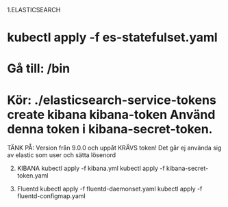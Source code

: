 1.ELASTICSEARCH

kubectl apply -f es-statefulset.yaml
==
Gå till:   /bin
==
Kör:      ./elasticsearch-service-tokens create kibana kibana-token
Använd denna token i kibana-secret-token. 
==
TÄNK PÅ:
Version från 9.0.0 och uppåt KRÄVS token! Det går ej använda sig av elastic som user och sätta lösenord

2. KIBANA
kubectl apply -f kibana.yml
kubectl apply -f kibana-secret-token.yaml

3. Fluentd
kubectl apply -f fluentd-daemonset.yaml
kubectl apply -f fluentd-configmap.yaml

